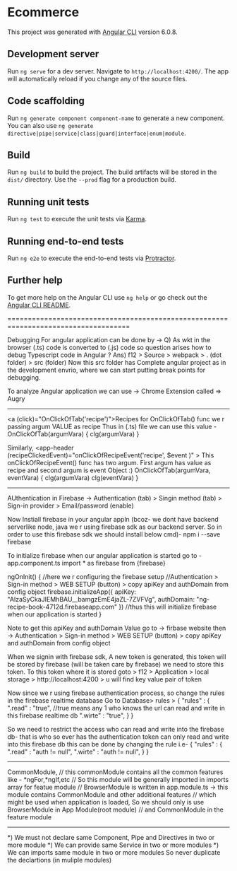 # Ecommerce

This project was generated with [Angular CLI](https://github.com/angular/angular-cli) version 6.0.8.

## Development server

Run `ng serve` for a dev server. Navigate to `http://localhost:4200/`. The app will automatically reload if you change any of the source files.

## Code scaffolding

Run `ng generate component component-name` to generate a new component. You can also use `ng generate directive|pipe|service|class|guard|interface|enum|module`.

## Build

Run `ng build` to build the project. The build artifacts will be stored in the `dist/` directory. Use the `--prod` flag for a production build.

## Running unit tests

Run `ng test` to execute the unit tests via [Karma](https://karma-runner.github.io).

## Running end-to-end tests

Run `ng e2e` to execute the end-to-end tests via [Protractor](http://www.protractortest.org/).

## Further help

To get more help on the Angular CLI use `ng help` or go check out the [Angular CLI README](https://github.com/angular/angular-cli/blob/master/README.md).

====================================================================================

Debugging For angular application can be done by ->
Q) As wkt in the browser (.ts) code is converted to (.js) code so question arises 
how to debug Typescript code in Angular ?
Ans)
f12 > Source > webpack > . (dot folder) > src (folder)
Now this src folder has Complete angular project as in the development envrio, where 
we can start putting break points for debugging.

To analyze Angular application we can use -> Chrome Extension called => Augry


-----------------------------------------------------------------------------------
 <a (click)="OnClickOfTab('recipe')">Recipes</a> 
for OnClickOfTab() func we r passing argum VALUE as recipe
Thus in (.ts) file we can use this value -
 OnClickOfTab(argumVara) {
    clg(argumVara)
 }

 Similarly, 
 <app-header (recipeClickedEvent)="onClickOfRecipeEvent('recipe', $event )" > </app-header>
This onClickOfRecipeEvent() func has two argum. First argum has value as recipe and second argum is event
Object :)
 OnClickOfTab(argumVara, eventVara) {
    clg(argumVara)
    clg(eventVara)
 }


-------------------------------------------------------------------------------------------------------

AUthentication in Firebase ->
Authentication (tab) > Singin method (tab) > Sign-in provider > Email/password (enable)

Now Instiall firebase in your angular appln (bcoz- we dont have backend serverlike node, java we r using
firebase sdk as our backend server. So in order to use this firebase sdk we should install below cmd)-
npm i --save firebase

To initialize firebase when our angular application is started go to - app.component.ts
import * as firebase from {firebase}

 ngOnInit() {
    //here we r configuring the firebase setup
    //Authentication > Sign-in method > WEB SETUP (button) > copy apiKey and authDomain from config object
    firebase.initializeApp({
      apiKey: "AIzaSyCkaJIEMhBAU__bamgzEmE4jaZL-7ZVFVg",
      authDomain: "ng-recipe-book-4712d.firebaseapp.com"
    })
    //thus this will initialize firebase when our application is started
  }

Note to get this apiKey and authDomain Value go to -> firbase website then -> Authentication > Sign-in method > WEB SETUP (button) > copy apiKey and authDomain from config object

When we signin with firebase sdk, A new token is generated, this token will be stored by firebase (will be
taken care by  firebase) we need to store this token.
To this token where it is stored goto >
f12 > Application > local storage > http://localhost:4200 > u will find key value pair of token

Now since we r using firebase authentication process, so change the rules in the firebase realtime database
Go to Database> rules > 
{
  "rules" : {
    ".read" : "true", //true means any 1 who knows the url can read and write in this firebase realtime db
    ".wirte" : "true",
  }
}

So we need to restrict the access who can read and write into the firebase db- that is who so ever has the 
authentication token can only read and write into this firebase db
this can be done by changing the rule i.e-
{
  "rules" : {
    ".read" : "auth != null",
    ".wirte" : "auth != null",
  }
}

-------------------------------------------------------------------------------------------------------
   CommonModule, // this commonModule contains all the common features like - *ngFor,*ngIf,etc
        // So this module will be generally imported in imports array for featue module
        // BrowserModule is written in app.module.ts -> this module contains CommonModule and other additional features
        // which might be used when application is loaded, So we should only is use BrowserModule in App Module(root module)
        // and CommonModule in the feature module


-------------------------------------------------------------------------------------------------------
*) We must not declare same Component, Pipe and Directives in two or more module
*) We can provide same Service in two or more modules
*) We can imports same module in two or more modules
So never duplicate the declartions (in muliple modules)
